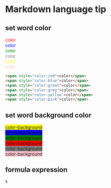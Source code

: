 Markdown language tip
===

## set word color
<span style="color:red">color</span>  
<span style="color:blue">color</span>  
<span style="color:green">color</span>  
<span style="color:grey">color</span>   
<span style="color:yellow">color</span>   
<span style="color:pink">color</span>   

```html
<span style="color:red">color</span>  
<span style="color:blue">color</span>  
<span style="color:green">color</span>
<span style="color:grey">color</span> 
<span style="color:yellow">color</span> 
<span style="color:pink">color</span> 
```

## set word background color
<span style='background-color:yellow'>color-background</span>  
<span style='background-color:blue'>color-background</span>  
<span style='background-color:green'>color-background</span>  
<span style='background-color:red'>color-background</span>  
<span style='background-color:grey'>color-background</span>  
<span style='background-color:pink'>color-background</span>  
## formula expression
`$` 
